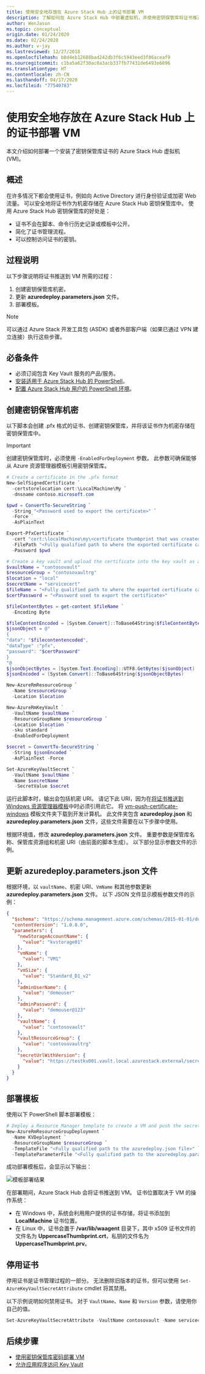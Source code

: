 ```yaml
---
title: 使用安全地存放在 Azure Stack Hub 上的证书部署 VM
description: 了解如何在 Azure Stack Hub 中部署虚拟机，并使用密钥保管库将证书推送到该虚拟机
author: WenJason
ms.topic: conceptual
origin.date: 01/24/2020
ms.date: 02/24/2020
ms.author: v-jay
ms.lastreviewed: 12/27/2018
ms.openlocfilehash: b8d4eb12688bad242db3f6c5943eed3f86aceaf9
ms.sourcegitcommit: c1ba5a62f30ac0a3acb337fb77431de6493e6096
ms.translationtype: HT
ms.contentlocale: zh-CN
ms.lasthandoff: 04/17/2020
ms.locfileid: "77540783"
---
```

# <a name="deploy-a-vm-with-a-securely-stored-certificate-on-azure-stack-hub"></a>使用安全地存放在 Azure Stack Hub 上的证书部署 VM

本文介绍如何部署一个安装了密钥保管库证书的 Azure Stack Hub 虚拟机 (VM)。

## <a name="overview"></a>概述

在许多情况下都会使用证书，例如向 Active Directory 进行身份验证或加密 Web 流量。 可以安全地将证书作为机密存储在 Azure Stack Hub 密钥保管库中。 使用 Azure Stack Hub 密钥保管库的好处是：

* 证书不会在脚本、命令行历史记录或模板中公开。
* 简化了证书管理流程。
* 可以控制访问证书的密钥。

## <a name="process-description"></a>过程说明

以下步骤说明将证书推送到 VM 所需的过程：

1. 创建密钥保管库机密。
2. 更新 **azuredeploy.parameters.json** 文件。
3. 部署模板。

> [!NOTE]
> 可以通过 Azure Stack 开发工具包 (ASDK) 或者外部客户端（如果已通过 VPN 建立连接）执行这些步骤。

## <a name="prerequisites"></a>必备条件

* 必须订阅包含 Key Vault 服务的产品/服务。
* [安装适用于 Azure Stack Hub 的 PowerShell](../operator/azure-stack-powershell-install.md)。
* [配置 Azure Stack Hub 用户的 PowerShell 环境](azure-stack-powershell-configure-user.md)。

## <a name="create-a-key-vault-secret"></a>创建密钥保管库机密

以下脚本会创建 .pfx 格式的证书、创建密钥保管库，并将该证书作为机密存储在密钥保管库中。

> [!IMPORTANT]
> 创建密钥保管库时，必须使用 `-EnabledForDeployment` 参数。 此参数可确保能够从 Azure 资源管理器模板引用密钥保管库。

```powershell
# Create a certificate in the .pfx format
New-SelfSignedCertificate `
  -certstorelocation cert:\LocalMachine\My `
  -dnsname contoso.microsoft.com

$pwd = ConvertTo-SecureString `
  -String "<Password used to export the certificate>" `
  -Force `
  -AsPlainText

Export-PfxCertificate `
  -cert "cert:\localMachine\my\<certificate thumbprint that was created in the previous step>" `
  -FilePath "<Fully qualified path to where the exported certificate can be stored>" `
  -Password $pwd

# Create a key vault and upload the certificate into the key vault as a secret
$vaultName = "contosovault"
$resourceGroup = "contosovaultrg"
$location = "local"
$secretName = "servicecert"
$fileName = "<Fully qualified path to where the exported certificate can be stored>"
$certPassword = "<Password used to export the certificate>"

$fileContentBytes = get-content $fileName `
  -Encoding Byte

$fileContentEncoded = [System.Convert]::ToBase64String($fileContentBytes)
$jsonObject = @"
{
"data": "$filecontentencoded",
"dataType" :"pfx",
"password": "$certPassword"
}
"@
$jsonObjectBytes = [System.Text.Encoding]::UTF8.GetBytes($jsonObject)
$jsonEncoded = [System.Convert]::ToBase64String($jsonObjectBytes)

New-AzureRmResourceGroup `
  -Name $resourceGroup `
  -Location $location

New-AzureRmKeyVault `
  -VaultName $vaultName `
  -ResourceGroupName $resourceGroup `
  -Location $location `
  -sku standard `
  -EnabledForDeployment

$secret = ConvertTo-SecureString `
  -String $jsonEncoded `
  -AsPlainText -Force

Set-AzureKeyVaultSecret `
  -VaultName $vaultName `
  -Name $secretName `
   -SecretValue $secret
```

运行此脚本时，输出会包括机密 URI。 请记下此 URI，因为在[将证书推送到 Windows 资源管理器模板](https://github.com/Azure/AzureStack-QuickStart-Templates/tree/master/201-vm-windows-pushcertificate)中时必须引用此它。 将 [vm-push-certificate-windows](https://github.com/Azure/AzureStack-QuickStart-Templates/tree/master/201-vm-windows-pushcertificate) 模板文件夹下载到开发计算机。 此文件夹包含 **azuredeploy.json** 和 **azuredeploy.parameters.json** 文件，这些文件需要在以下步骤中使用。

根据环境值，修改 **azuredeploy.parameters.json** 文件。 重要参数是保管库名称、保管库资源组和机密 URI（由前面的脚本生成）。 以下部分显示参数文件的示例。

## <a name="update-the-azuredeployparametersjson-file"></a>更新 azuredeploy.parameters.json 文件

根据环境，以 `vaultName`、机密 URI、`VmName` 和其他参数更新 **azuredeploy.parameters.json** 文件。 以下 JSON 文件显示模板参数文件的示例：

```json
{
  "$schema": "https://schema.management.azure.com/schemas/2015-01-01/deploymentParameters.json#",
  "contentVersion": "1.0.0.0",
  "parameters": {
    "newStorageAccountName": {
      "value": "kvstorage01"
    },
    "vmName": {
      "value": "VM1"
    },
    "vmSize": {
      "value": "Standard_D1_v2"
    },
    "adminUserName": {
      "value": "demouser"
    },
    "adminPassword": {
      "value": "demouser@123"
    },
    "vaultName": {
      "value": "contosovault"
    },
    "vaultResourceGroup": {
      "value": "contosovaultrg"
    },
    "secretUrlWithVersion": {
      "value": "https://testkv001.vault.local.azurestack.external/secrets/testcert002/82afeeb84f4442329ce06593502e7840"
    }
  }
}
```

## <a name="deploy-the-template"></a>部署模板

使用以下 PowerShell 脚本部署模板：

```powershell
# Deploy a Resource Manager template to create a VM and push the secret to it
New-AzureRmResourceGroupDeployment `
  -Name KVDeployment `
  -ResourceGroupName $resourceGroup `
  -TemplateFile "<Fully qualified path to the azuredeploy.json file>" `
  -TemplateParameterFile "<Fully qualified path to the azuredeploy.parameters.json file>"
```

成功部署模板后，会显示以下输出：

![模板部署结果](media/azure-stack-key-vault-push-secret-into-vm/deployment-output.png)

在部署期间，Azure Stack Hub 会将证书推送到 VM。 证书位置取决于 VM 的操作系统：

* 在 Windows 中，系统会利用用户提供的证书存储，将证书添加到 **LocalMachine** 证书位置。
* 在 Linux 中，证书会置于 **/var/lib/waagent** 目录下，其中 x509 证书文件的文件名为 **UppercaseThumbprint.crt**，私钥的文件名为 **UppercaseThumbprint.prv**。

## <a name="retire-certificates"></a>停用证书

停用证书是证书管理过程的一部分。 无法删除旧版本的证书，但可以使用 `Set-AzureKeyVaultSecretAttribute` cmdlet 将其禁用。

以下示例说明如何禁用证书。 对于 `VaultName`、`Name` 和 `Version` 参数，请使用你自己的值。

```powershell
Set-AzureKeyVaultSecretAttribute -VaultName contosovault -Name servicecert -Version e3391a126b65414f93f6f9806743a1f7 -Enable 0
```

## <a name="next-steps"></a>后续步骤

* [使用密钥保管库密码部署 VM](azure-stack-key-vault-deploy-vm-with-secret.md)
* [允许应用程序访问 Key Vault](azure-stack-key-vault-sample-app.md)
